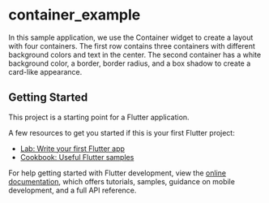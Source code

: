 # container_example

In this sample application, we use the Container widget to create a layout with four containers. 
The first row contains three containers with different background colors and text in the center. 
The second container has a white background color, a border, border radius, and a box shadow to create a card-like appearance.

## Getting Started

This project is a starting point for a Flutter application.

A few resources to get you started if this is your first Flutter project:

- [Lab: Write your first Flutter app](https://docs.flutter.dev/get-started/codelab)
- [Cookbook: Useful Flutter samples](https://docs.flutter.dev/cookbook)

For help getting started with Flutter development, view the
[online documentation](https://docs.flutter.dev/), which offers tutorials,
samples, guidance on mobile development, and a full API reference.
